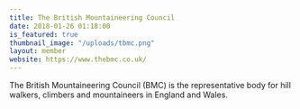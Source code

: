 ```yaml
---
title: The British Mountaineering Council
date: 2018-01-26 01:18:00 
is_featured: true
thumbnail_image: "/uploads/tbmc.png"
layout: member
website: https://www.thebmc.co.uk/
---
```


The British Mountaineering Council (BMC) is the representative body for hill walkers, climbers and mountaineers in England and Wales.